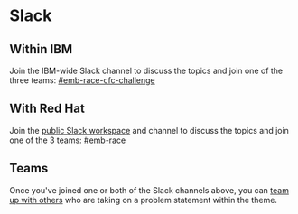 # Slack

## Within IBM

Join the IBM-wide Slack channel to discuss the topics and join one of the
three teams: [#emb-race-cfc-challenge][ibm]

[ibm]: https://ibm-cloudplatform.slack.com/archives/C015VAHF4NQ

## With Red Hat

Join the [public Slack workspace](http://callforcode.org/emb-race) and 
channel to discuss the topics and join one of the 3 teams: 
[#emb-race](https://callforcode.slack.com/archives/C016HLH1ACD)

## Teams

Once you've joined one or both of the Slack channels above, you can [team 
up with others](https://callforcode.org/team) who are taking on a problem 
statement within the theme.